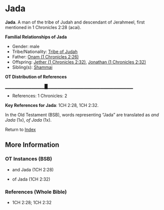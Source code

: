 # Jada
**Jada**. 
A man of the tribe of Judah and descendant of Jerahmeel, first mentioned in 1 Chronicles 2:28 (acai). 




**Familial Relationships of Jada**


* Gender: male
* Tribe/Nationality: [Tribe of Judah](../../../groups/md/acai/Judah.md)
* Father: [Onam (1 Chronicles 2:26)](Onam.2.md)
* Offspring: [Jether (1 Chronicles 2:32)](Jether.4.md), [Jonathan (1 Chronicles 2:32)](Jonathan.8.md)
* Sibling(s): [Shammai](Shammai.md)


**OT Distribution of References**

▁▁▁▁▁▁▁▁▁▁▁▁█▁▁▁▁▁▁▁▁▁▁▁▁▁▁▁▁▁▁▁▁▁▁▁▁▁▁
* References: 1 Chronicles: 2



**Key References for Jada**: 
1CH 2:28, 1CH 2:32. 


In the Old Testament (BSB), words representing “Jada” are translated as 
*and Jada* (1x), *of Jada* (1x). 




Return to [Index](00-Index.md)

## More Information

### OT Instances (BSB)

* and Jada (1CH 2:28)

* of Jada (1CH 2:32)



### References (Whole Bible)

* 1CH 2:28; 1CH 2:32



